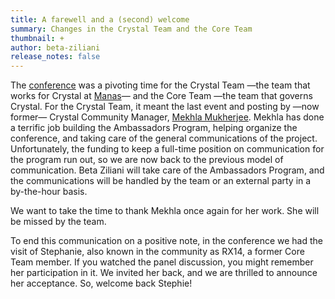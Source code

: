```yaml
---
title: A farewell and a (second) welcome
summary: Changes in the Crystal Team and the Core Team
thumbnail: +
author: beta-ziliani
release_notes: false
---
```


The [conference](/events/2023-crystal-berlin.html) was a pivoting time for the Crystal Team —the team that works for Crystal at [Manas](https://manas.tech)— and the Core Team —the team that governs Crystal. For the Crystal Team, it meant the last event and posting by —now former— Crystal Community Manager, [Mekhla Mukherjee](https://www.linkedin.com/in/mekhla-mukherjee/). Mekhla has done a terrific job building the Ambassadors Program, helping organize the conference, and taking care of the general communications of the project. Unfortunately, the funding to keep a full-time position on communication for the program run out, so we are now back to the previous model of communication. Beta Ziliani will take care of the Ambassadors Program, and the communications will be handled by the team or an external party in a by-the-hour basis.

We want to take the time to thank Mekhla once again for her work. She will be missed by the team.

To end this communication on a positive note, in the conference we had the visit of Stephanie, also known in the community as RX14, a former Core Team member. If you watched the panel discussion, you might remember her participation in it. We invited her back, and we are thrilled to announce her acceptance. So, welcome back Stephie!
